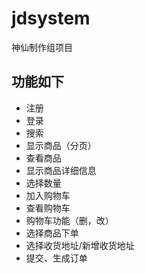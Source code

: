 # jdsystem
神仙制作组项目
## 功能如下
- 注册
- 登录
- 搜索
- 显示商品（分页）
- 查看商品
- 显示商品详细信息
- 选择数量
- 加入购物车
- 查看购物车
- 购物车功能（删，改）
- 选择商品下单
- 选择收货地址/新增收货地址
- 提交、生成订单
